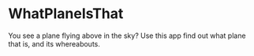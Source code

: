 # WhatPlaneIsThat
You see a plane flying above in the sky? Use this app find out what plane that is, and its whereabouts.
